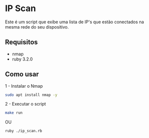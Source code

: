 # IP Scan
Este é um script que exibe uma lista de IP's que estão conectados na mesma rede do seu dispositivo.

## Requisitos
- nmap
- ruby 3.2.0

## Como usar
1 - Instalar o Nmap
```bash
sudo apt install nmap -y
```

2 - Executar o script
```bash
make run
```

OU

```bash
ruby ./ip_scan.rb
```